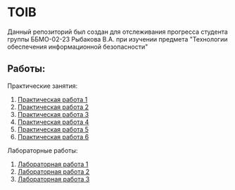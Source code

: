 <h1>TOIB</h1>

Данный репозиторий был создан для отслеживания прогресса студента группы ББМО-02-23 Рыбакова В.А. при изучении предмета "Технологии обеспечения информационной безопасности"

## Работы:

Практические занятия:

1. [Практическая работа 1](https://github.com/sapperka/TOIB/blob/main/PZ1.md)
2. [Практическая работа 2](https://github.com/sapperka/TOIB/blob/main/PZ2.md)
3. [Практическая работа 3]()
4. [Практическая работа 4]()
5. [Практическая работа 5]()
6. [Практическая работа 6](https://github.com/sapperka/TOIB/tree/main/PZ6)

Лабораторные работы:

1. [Лабораторная работа 1]()
2. [Лабораторная работа 2](https://colab.research.google.com/drive/1Dj9uslM2VHxVE1-Ry4NBTOz2kUgi-Lv7?usp=sharing)
3. [Лабораторная работа 3]()


